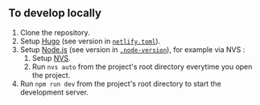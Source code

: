 ## To develop locally

1. Clone the repository.
2. Setup [Hugo](https://gohugo.io/) (see version in [`netlify.toml`](/netlify.toml)).
3. Setup [Node.js](https://nodejs.org/) (see version in [`.node-version`](/.node-version)), for example via NVS :
   1. Setup [NVS](https://github.com/jasongin/nvs).
   2. Run `nvs auto` from the project's root directory everytime you open the project.
4. Run `npm run dev` from the project's root directory to start the development server.
